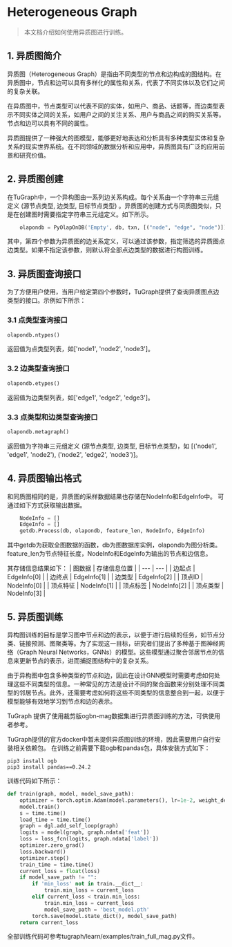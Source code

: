 # Heterogeneous Graph

> 本文档介绍如何使用异质图进行训练。

## 1. 异质图简介
异质图（Heterogeneous Graph）是指由不同类型的节点和边构成的图结构。在异质图中，节点和边可以具有多样化的属性和关系，代表了不同实体以及它们之间的复杂关联。

在异质图中，节点类型可以代表不同的实体，如用户、商品、话题等，而边类型表示不同实体之间的关系，如用户之间的关注关系、用户与商品之间的购买关系等。节点和边可以具有不同的属性。

异质图提供了一种强大的图模型，能够更好地表达和分析具有多种类型实体和复杂关系的现实世界系统。在不同领域的数据分析和应用中，异质图具有广泛的应用前景和研究价值。

## 2. 异质图创建
在TuGraph中，一个异构图由一系列边关系构成。每个关系由一个字符串三元组定义 (源节点类型, 边类型, 目标节点类型) 。异质图的创建方式与同质图类似，只是在创建图时需要指定字符串三元组定义。如下所示。
    
```python
    olapondb = PyOlapOnDB('Empty', db, txn, [("node", "edge", "node")])
```
其中，第四个参数为异质图的边关系定义，可以通过该参数，指定筛选的异质图点边类型。如果不指定该参数，则默认将全部点边类型的数据进行构图训练。

## 3. 异质图查询接口
为了方便用户使用，当用户给定第四个参数时，TuGraph提供了查询异质图点边类型的接口。示例如下所示：

### 3.1 点类型查询接口
```python
olapondb.ntypes()
```
返回值为点类型列表，如['node1', 'node2', 'node3']。

### 3.2 边类型查询接口
```python
olapondb.etypes()
```
返回值为边类型列表，如['edge1', 'edge2', 'edge3']。

### 3.3 点类型和边类型查询接口
```python
olapondb.metagraph()
```
返回值为字符串三元组定义 (源节点类型, 边类型, 目标节点类型)，如
[('node1', 'edge1', 'node2'), ('node2', 'edge2', 'node3')]。

## 4. 异质图输出格式
和同质图相同的是，异质图的采样数据结果也存储在NodeInfo和EdgeInfo中。
可通过如下方式获取输出数据。
```python
    NodeInfo = []
    EdgeInfo = []
    getdb.Process(db, olapondb, feature_len, NodeInfo, EdgeInfo)
```
其中getdb为获取全图数据的函数，db为图数据库实例，olapondb为图分析类。feature_len为节点特征长度，NodeInfo和EdgeInfo为输出的节点和边信息。

其存储信息结果如下：
| 图数据 | 存储信息位置 |
| --- | --- |
| 边起点 | EdgeInfo[0] |
| 边终点 | EdgeInfo[1] |
| 边类型 | EdgeInfo[2] |
| 顶点ID | NodeInfo[0] |
| 顶点特征 | NodeInfo[1] |
| 顶点标签 | NodeInfo[2] |
| 顶点类型 | NodeInfo[3] |

## 5. 异质图训练
异构图训练的目标是学习图中节点和边的表示，以便于进行后续的任务，如节点分类、链接预测、图聚类等。为了实现这一目标，研究者们提出了多种基于图神经网络（Graph Neural Networks，GNNs）的模型。这些模型通过聚合邻居节点的信息来更新节点的表示，进而捕捉图结构中的复杂关系。

由于异构图中包含多种类型的节点和边，因此在设计GNN模型时需要考虑如何处理这些不同类型的信息。一种常见的方法是设计不同的聚合函数来分别处理不同类型的邻居节点。此外，还需要考虑如何将这些不同类型的信息整合到一起，以便于模型能够有效地学习到节点和边的表示。

TuGraph 提供了使用裁剪版ogbn-mag数据集进行异质图训练的方法，可供使用者参考。

TuGraph提供的官方docker中暂未提供异质图训练的环境，因此需要用户自行安装相关依赖包。
在训练之前需要下载ogb和pandas包，具体安装方式如下：
```shell
pip3 install ogb
pip3 install pandas==0.24.2
```

训练代码如下所示：

```python
def train(graph, model, model_save_path):
    optimizer = torch.optim.Adam(model.parameters(), lr=1e-2, weight_decay=5e-4)
    model.train()
    s = time.time()
    load_time = time.time()
    graph = dgl.add_self_loop(graph)
    logits = model(graph, graph.ndata['feat'])
    loss = loss_fcn(logits, graph.ndata['label'])
    optimizer.zero_grad()
    loss.backward()
    optimizer.step()
    train_time = time.time()
    current_loss = float(loss)
    if model_save_path != "":
        if 'min_loss' not in train.__dict__:
            train.min_loss = current_loss
        elif current_loss < train.min_loss:
            train.min_loss = current_loss
            model_save_path = 'best_model.pth'
        torch.save(model.state_dict(), model_save_path)
    return current_loss
```
全部训练代码可参考tugraph/learn/examples/train_full_mag.py文件。
